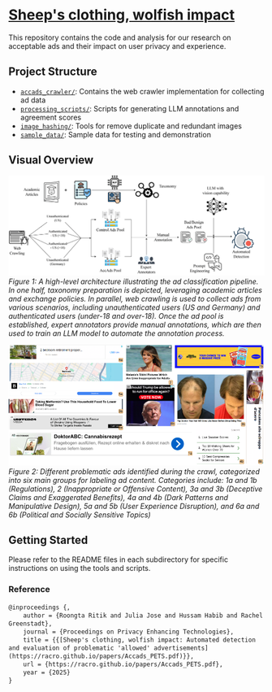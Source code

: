 # [Sheep's clothing, wolfish impact](https://racro.github.io/papers/Accads_PETS.pdf)

This repository contains the code and analysis for our research on acceptable ads and their impact on user privacy and experience.

## Project Structure

- [`accads_crawler/`](accads_crawler/README.md): Contains the web crawler implementation for collecting ad data
- [`processing_scripts/`](processing_scripts/README.md): Scripts for generating LLM annotations and agreement scores
- [`image_hashing/`](image_hashing/README.md): Tools for remove duplicate and redundant images
- [`sample_data/`](sample_data/README.md): Sample data for testing and demonstration

## Visual Overview

![Acceptable Ads Overview](accads.png)
*Figure 1: A high-level architecture illustrating the ad classification pipeline. In one half, taxonomy preparation is depicted, leveraging academic articles and exchange policies. In parallel, web crawling is used to collect ads from various scenarios, including unauthenticated users (US and Germany) and authenticated users (under-18 and over-18). Once the ad pool is established, expert annotators provide manual annotations, which are then used to train an LLM model to automate the annotation process.*

![Ad Images Analysis](ad_images.drawio.png)
*Figure 2: Different problematic ads identified during the crawl, categorized into six main groups for labeling ad content. Categories include: 1a and 1b (Regulations), 2 (Inappropriate or Offensive Content), 3a and 3b (Deceptive Claims and Exaggerated Benefits), 4a and 4b (Dark Patterns and Manipulative Design), 5a and 5b (User Experience Disruption), and 6a and 6b (Political and Socially Sensitive Topics)*

## Getting Started

Please refer to the README files in each subdirectory for specific instructions on using the tools and scripts.

### Reference
```
@inproceedings {,
    author = {Roongta Ritik and Julia Jose and Hussam Habib and Rachel Greenstadt},
    journal = {Proceedings on Privacy Enhancing Technologies},
    title = {{[Sheep's clothing, wolfish impact: Automated detection and evaluation of problematic 'allowed' advertisements](https://racro.github.io/papers/Accads_PETS.pdf)}},
    url = {https://racro.github.io/papers/Accads_PETS.pdf},
    year = {2025}
}
```